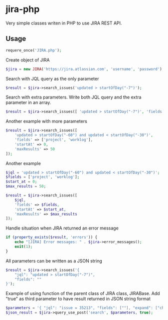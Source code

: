 # jira-php
Very simple classes writen in PHP to use JIRA REST API.


Usage
-----
```php
requere_once('JIRA.php');
```

Create object of JIRA
```php
$jira = new JIRA('https://jira.atlassian.com', 'username', 'password');
```

Search with JQL query as the only parameter
```php
$result = $jira->search_issues('updated > startOfDay("-7")');
```

Search with extra parameters. Write both JQL query and the extra parameter in an array.
```php
$result = $jira->search_issues([ 'updated > startOfDay("-7")', 'fields' => [''] ]);
```

Another example with more parameters
```php
$result = $jira->search_issues([
    'updated > startOfDay("-60") and updated < startOfDay("-30")',
    'fields' => ['project', 'worklog'],
    'startAt' => 0,
    'maxResults' => 50
]);
```

Another example
```php
$jql = 'updated > startOfDay("-60") and updated < startOfDay("-30")';
$fields = ['project', 'worklog'];
$start_at = 0;
$max_results = 50;

$result = $jira->search_issues([
    $jql,
    'fields' => $fields,
    'startAt' => $start_at,
    'maxResults' => $max_results
]);
```

Handle situation when JIRA returned an error message
```php
if (property_exists($result, 'errors')) {
    echo "[JIRA] Error messages: " . $jira->error_messages();
    exit(1);
}
```

All parameters can be written as a JSON string
```php
$result = $jira->search_issues('{
    "jql": "updated > startOfDay("-7")",
    "fields": ""
}');
```

Example of using function of the parent class of JIRA class, JIRABase.
Add "true" as third parameter to have result returned in JSON string format
```php
$parameters = '{ "jql": "issue = 35213", "fields": [""], "expand": ["changelog"] }';
$json_result = $jira->query_use_post('search', $parameters, true);
```
